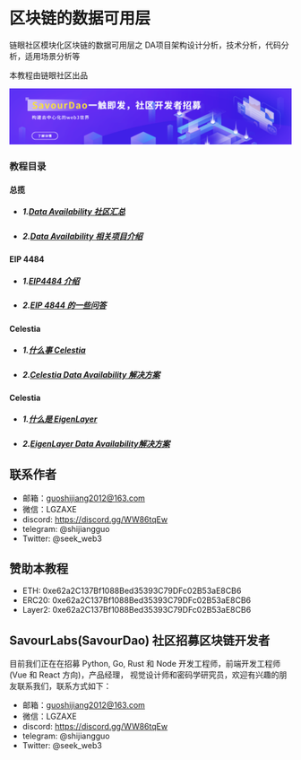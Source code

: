 # 区块链的数据可用层

链眼社区模块化区块链的数据可用层之 DA项目架构设计分析，技术分析，代码分析，适用场景分析等

本教程由链眼社区出品

[![savourlabs](https://github.com/0xchaineye/chaineye-blockchain-interview/blob/main/images/pic_chang.png)](https://github.com/savour-labs)


### 教程目录

#### 总揽

- ##### 1.[Data Availability 社区汇总](https://github.com/0xchaineye/chaineye-data-availability/blob/main/00-community/readme.md)
- ##### 2.[Data Availability 相关项目介绍](https://github.com/0xchaineye/chaineye-data-availability/tree/main/01-introduce#readme)

#### EIP 4484

- ##### 1.[EIP4484 介绍](https://github.com/0xchaineye/chaineye-data-availability/tree/main/02-what-is-eip4484#readme)
- ##### 2.[EIP 4844 的一些问答](https://github.com/0xchaineye/chaineye-data-availability/tree/main/03-eip4484-qs#readme)

#### Celestia

- ##### 1.[什么事 Celestia]()
- ##### 2.[Celestia Data Availability 解决方案]()

#### Celestia

- ##### 1.[什么是 EigenLayer]()
- ##### 2.[EigenLayer Data Availability解决方案]()


## 联系作者

- 邮箱：guoshijiang2012@163.com
- 微信：LGZAXE
- discord: https://discord.gg/WW86tqEw
- telegram: @shijiangguo
- Twitter: @seek_web3

## 赞助本教程

- ETH: 0xe62a2C137Bf1088Bed35393C79DFc02B53aE8CB6
- ERC20: 0xe62a2C137Bf1088Bed35393C79DFc02B53aE8CB6
- Layer2: 0xe62a2C137Bf1088Bed35393C79DFc02B53aE8CB6


## SavourLabs(SavourDao) 社区招募区块链开发者

目前我们正在在招募 Python, Go, Rust 和 Node 开发工程师，前端开发工程师(Vue 和 React 方向)，产品经理， 视觉设计师和密码学研究员，欢迎有兴趣的朋友联系我们，联系方式如下：

- 邮箱：guoshijiang2012@163.com
- 微信：LGZAXE
- discord: https://discord.gg/WW86tqEw
- telegram: @shijiangguo
- Twitter: @seek_web3

